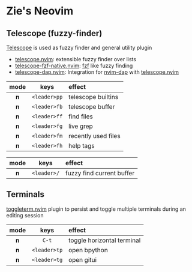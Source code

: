 # Zie's Neovim


## Telescope (fuzzy-finder)

[Telescope](https://github.com/nvim-telescope/telescope.nvim) is used as fuzzy finder and general utility plugin
* [telescope.nvim](https://github.com/nvim-telescope/telescope.nvim): extensible fuzzy finder over lists
* [telescope-fzf-native.nvim](https://github.com/nvim-telescope/telescope-fzf-native.nvim): [fzf](https://github.com/junegunn/fzf) like fuzzy finding
* [telescope-dap.nvim](https://github.com/nvim-telescope/telescope-dap.nvim): Integration for [nvim-dap](https://github.com/mfussenegger/nvim-dap) with [telescope.nvim](https://github.com/nvim-telescope/telescope.nvim) 

| mode  | keys          | effect                    |
|:-----:|:-------------:|:--------------------------|
| **n** |`<leader>pp`   | telescope builtins        |
| **n** |`<leader>fb`   | telescope buffer          |
| **n** |`<leader>ff`   | find files                |
| **n** |`<leader>fg`   | live grep                 |
| **n** |`<leader>fm`   | recently used files       |
| **n** |`<leader>fh`   | help tags                 |

| mode  | keys          | effect                    |
|:-----:|:-------------:|:--------------------------|
| **n** |`<leader>/`    | fuzzy find current buffer |

## Terminals

[toggleterm.nvim](https://github.com/akinsho/toggleterm.nvim) plugin to persist and toggle multiple terminals during an editing session

| mode  | keys          | effect                    |
|:-----:|:-------------:|:--------------------------|
| **n** |`C-t`          | toggle horizontal terminal|
| **n** |`<leader>tp`   | open bpython              |
| **n** |`<leader>tg`   | open gitui                |
